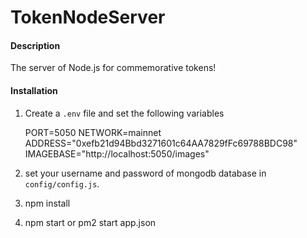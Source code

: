 # TokenNodeServer

#### Description
The server of Node.js for commemorative tokens!



#### Installation

1. Create a `.env` file and set the following variables

   PORT=5050
   NETWORK=mainnet
   ADDRESS="0xefb21d94Bbd3271601c64AA7829fFc69788BDC98"
   IMAGEBASE="http://localhost:5050/images"

2. set your username and password of mongodb database in `config/config.js`.

3. npm install

4. npm start or pm2 start app.json
